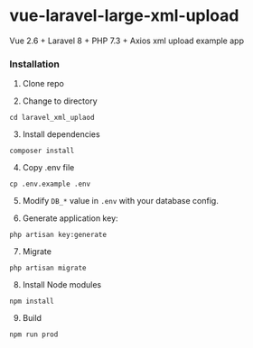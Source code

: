 # vue-laravel-large-xml-upload

Vue 2.6 + Laravel 8 + PHP 7.3 + Axios xml upload example app

### Installation

1. Clone repo

2. Change to directory

````
cd laravel_xml_uplaod
````   

3. Install dependencies

````
composer install
````

4. Copy .env file

```
cp .env.example .env
```

5. Modify `DB_*` value in `.env` with your database config.

6. Generate application key:

````
php artisan key:generate
````

7. Migrate
````
php artisan migrate
````

8. Install Node modules
````
npm install
````

9. Build

````
npm run prod
````
